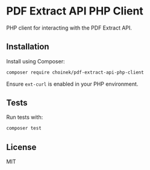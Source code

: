 # PDF Extract API PHP Client

PHP client for interacting with the PDF Extract API.

## Installation

Install using Composer:

```bash
composer require choinek/pdf-extract-api-php-client
```

Ensure `ext-curl` is enabled in your PHP environment.

## Tests

Run tests with:

```bash
composer test
```

## License

MIT
